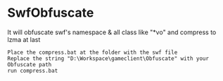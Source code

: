 SwfObfuscate
===========
It will obfuscate swf's namespace & all class like "*vo" and compress to lzma at last

```
Place the compress.bat at the folder with the swf file
Replace the string "D:\Workspace\gameclient\Obfuscate" with your Obfuscate path
run compress.bat

```
